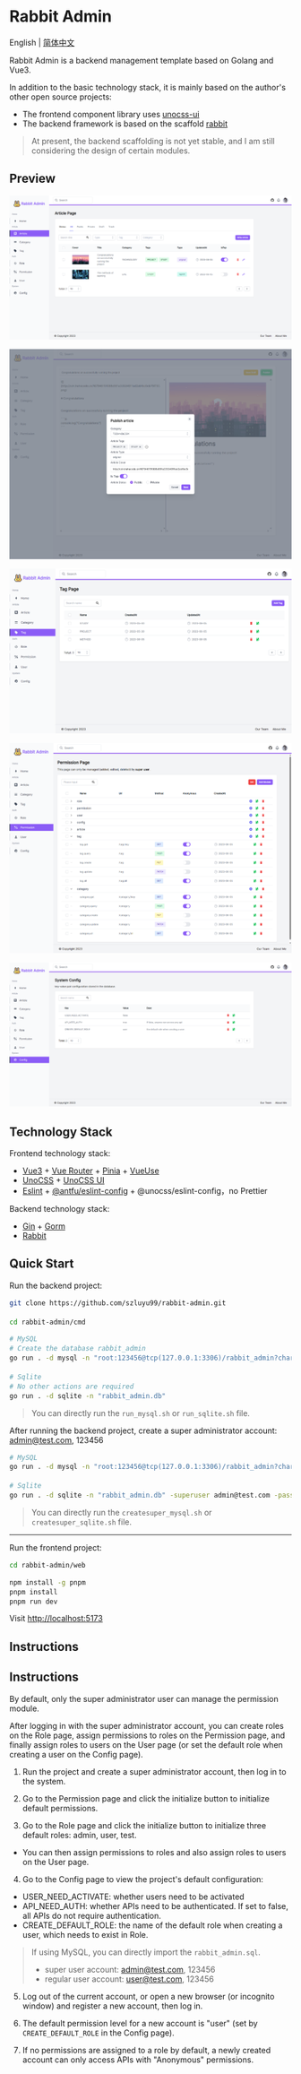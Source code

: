# Rabbit Admin

English | [简体中文](./README-CN.md)

Rabbit Admin is a backend management template based on Golang and Vue3.

In addition to the basic technology stack, it is mainly based on the author's other open source projects:
- The frontend component library uses [unocss-ui](https://github.com/cherryful/unocss-ui)
- The backend framework is based on the scaffold [rabbit](https://github.com/szluyu99/rabbit)

> At present, the backend scaffolding is not yet stable, and I am still considering the design of certain modules.

## Preview

![ArticleList](./docs/ArticleList.png)

![Write](./docs/Write.png)

![Tag](./docs/Tag.png)

![Permission](./docs/Permission.png)

![Config](./docs/Config.png)

## Technology Stack

Frontend technology stack:
- [Vue3](https://vuejs.org/) + [Vue Router](https://router.vuejs.org/) + [Pinia](https://pinia.vuejs.org/) + [VueUse](https://vueuse.org/)
- [UnoCSS](https://github.com/unocss/unocss) + [UnoCSS UI](https://github.com/cherryful/unocss-ui) 
- [Eslint](https://eslint.org/) + [@antfu/eslint-config](https://github.com/antfu/eslint-config) + @unocss/eslint-config，no Prettier

Backend technology stack:
- [Gin](https://gin-gonic.com/) + [Gorm](https://gorm.io/)
- [Rabbit](https://github.com/szluyu99/rabbit)

## Quick Start

Run the backend project:

```bash
git clone https://github.com/szluyu99/rabbit-admin.git

cd rabbit-admin/cmd
```

```bash
# MySQL
# Create the database rabbit_admin
go run . -d mysql -n "root:123456@tcp(127.0.0.1:3306)/rabbit_admin?charset=utf8mb4&parseTime=True&loc=Local"

# Sqlite
# No other actions are required
go run . -d sqlite -n "rabbit_admin.db"
```
> You can directly run the `run_mysql.sh` or `run_sqlite.sh` file.

After running the backend project, create a super administrator account: admin@test.com, 123456

```bash
# MySQL
go run . -d mysql -n "root:123456@tcp(127.0.0.1:3306)/rabbit_admin?charset=utf8mb4&parseTime=True&loc=Local" -superuser admin@test.com  -password 123456

# Sqlite
go run . -d sqlite -n "rabbit_admin.db" -superuser admin@test.com -password 123456
```

> You can directly run the `createsuper_mysql.sh` or `createsuper_sqlite.sh` file.

---

Run the frontend project:

```bash
cd rabbit-admin/web
```

```bash
npm install -g pnpm
pnpm install
pnpm run dev
```

Visit [http://localhost:5173](http://localhost:5173)

## Instructions

## Instructions

By default, only the super administrator user can manage the permission module.

After logging in with the super administrator account, you can create roles on the Role page, assign permissions to roles on the Permission page, and finally assign roles to users on the User page (or set the default role when creating a user on the Config page).

1. Run the project and create a super administrator account, then log in to the system.

2. Go to the Permission page and click the initialize button to initialize default permissions.

3. Go to the Role page and click the initialize button to initialize three default roles: admin, user, test. 
- You can then assign permissions to roles and also assign roles to users on the User page.

4. Go to the Config page to view the project's default configuration:
- USER_NEED_ACTIVATE: whether users need to be activated
- API_NEED_AUTH: whether APIs need to be authenticated. If set to false, all APIs do not require authentication.
- CREATE_DEFAULT_ROLE: the name of the default role when creating a user, which needs to exist in Role.

> If using MySQL, you can directly import the `rabbit_admin.sql`.
> - super user account: admin@test.com, 123456
> - regular user account: user@test.com, 123456

5. Log out of the current account, or open a new browser (or incognito window) and register a new account, then log in.

6. The default permission level for a new account is "user" (set by `CREATE_DEFAULT_ROLE` in the Config page).

7. If no permissions are assigned to a role by default, a newly created account can only access APIs with "Anonymous" permissions.